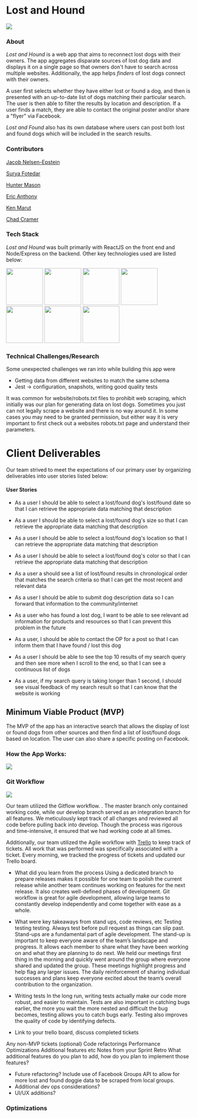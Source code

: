 # Lost and Hound
![](https://github.com/hratx-blue-ocean/hratx41-lost-and-hound/blob/feature/readme/documentation/lostandhound_frontpage.png)

### About
*Lost and Hound* is a web app that aims to reconnect lost dogs with their owners. The app aggregates disparate sources of lost dog data and displays it on a single page so that owners don't have to search across multiple websites. Additionally, the app helps *finders* of lost dogs connect with their owners.

A user first selects whether they have either lost or found a dog, and then is presented with an up-to-date list of dogs matching their particular search. The user is then able to filter the results by location and description. If a user finds a match, they are able to contact the original poster and/or share a "flyer" via Facebook.

*Lost and Found* also has its own database where users can post both lost and found dogs which will be included in the search results.

### Contributors
[Jacob Nelsen-Epstein](https://github.com/CyberImpXIII)

[Surya Fotedar](https://github.com/suryafotedar)

[Hunter Mason](https://github.com/MasonHN)

[Eric Anthony](https://github.com/anthon78)

[Ken Marut](https://github.com/friedpies)

[Chad Cramer](https://github.com/Chadcramer)


### Tech Stack 
*Lost and Hound* was built primarily with ReactJS on the front end and Node/Express on the backend. Other key technologies used are listed below: 

<img src="https://lh3.googleusercontent.com/ZIHOUCCxFaB7NirPhEX4K8cyTPIMvxvdJxpuhjb_qJ_dk-z7qEgD8riaR0ODXzXQZYn23zHpFiwGzxTDT88FTLeUMoPqlIjyLKoL1am8MH5pCoJExjL8SUC8uaeeiAjvQB0_vym6" width="100"/>
<img src="https://lh3.googleusercontent.com/xcong6Yn8NoueMYWPhEfO76dw0Nt70kiDVOCOygTFEQWpysHxcT-5jYzq9XWIgD3lvCGnGrjlhddm7WEOw9V1FlHivqFjZCXF9IDsfd7uQ2SxlI80roSJcnHvb0O7POvlYOPNvRG" width="100" />
<img src="https://lh5.googleusercontent.com/vMTp0AyoPyuTKcvkRNp3SfS9KLkAiBrL_2b3SBwgIOv9z4VvyTD2lHs47h1jmEsk2olzAWIJXyg0HBLTGnjJzWkCFV_Z0B6LFqVOz5dewjLykbC4eRjwZHTOnmBqeXhJccAnc512" width="100" />
<img src="https://lh5.googleusercontent.com/_RcI-sgNRX5J0olXzRycjQN3tysoTXbH8kXRfE0AtBY8KkDrINApsrfZGAkczZYGwKTPZlYdJXQyKmWO4zFzvON9Op6Ovcu0GQxwabxWfGJH__oRB6YCC-qD_3b2yj_efkprD8UP" width="100" />
<img src="https://lh5.googleusercontent.com/rdAoVdYKOCnmtev6t7DJrEY7mG4iYsRPqeTH0Z-OrlsVmiea3q5SMtOGNSa7HzJcyxcIcelTacG5gPNgyBoIviiNcLbohQAicvpldcfM32Klb_ewouDRd67OtYhUAU1CEZB4rBqB" width="100" />
<img src="https://lh6.googleusercontent.com/tKlT8lGB2bTDqSilr_a2y8vaO-QBUdcUIYASnslf-RAKTxUEiEBq-_gTVBP0irIP1ZWNuSvp1fouOJrQBXUr0joVmBZzNyOec4jBpOyVogPZMOYhPH6YQwYOiLdZnfuaDnFel9rn" width="100" />
<img src="https://lh5.googleusercontent.com/pqPRWyCMu39CU4GAERH3XI0fri2uJzMteIV5t-4qAG566IJWdXRABxLjV1jwdVvID-NvFw3USgyM8FXC5w_yAimYz4FY1gVEm96Yd2JQZh-pYl33lHpbOI7-3-uTixqgX1XHRker" width="100" />

  	
### Technical Challenges/Research
Some unexpected challenges we ran into while building this app were 
- Getting data from different websites to match the same schema
- Jest -> configuration, snapshots, writing good quality tests

It was common for website/robots.txt files to prohibit web scraping, which initially was our plan for generating data on lost dogs. Sometimes you just can not legally scrape a website and there is no way around it. In some cases you may need to be granted permission, but either way it is very important to first check out a websites robots.txt page and understand their parameters.

# Client Deliverables
Our team strived to meet the expectations of our primary user by organizing deliverables into user stories listed below:

#### User Stories
* As a user I should be able to select a lost/found dog's lost/found date so that I can retrieve the appropriate data matching that description

* As a user I should be able to select a lost/found dog's size so that I can retrieve the appropriate data matching that description

* As a user I should be able to select a lost/found dog's location so that I can retrieve the appropriate data matching that description

* As a user I should be able to select a lost/found dog's color so that I can retrieve the appropriate data matching that description

* As a user a should see a list of lost/found results in chronological order that matches the search criteria so that I can get the most recent and relevant data

* As a user I should be able to submit dog description data so I can forward that information to the community/internet

* As a user who has found a lost dog, I want to be able to see relevant ad information for products and resources so that I can prevent this problem in the future

* As a user, I should be able to contact the OP for a post so that I can inform them that I have found / lost this dog

* As a user I should be able to see the top 10 results of my search query and then see more when I scroll to the end, so that I can see a continuous list of dogs

* As a user, if my search query is taking longer than 1 second, I should see visual feedback of my search result so that I can know that the website is working

## Minimum Viable Product (MVP)
The MVP of the app has an interactive search that allows the display of lost or found dogs from other sources and then find a list of lost/found dogs based on location. The user can also share a specific posting on Facebook.

### How the App Works:
![](https://github.com/hratx-blue-ocean/hratx41-lost-and-hound/blob/feature/readme/documentation/screenrecoring.gif)


### Git Workflow
![](https://github.com/hratx-blue-ocean/hratx41-lost-and-hound/blob/feature/readme/documentation/gitworkflow.gif)

Our team utilized the Gitflow workflow. . The master branch only contained working code, while our develop branch served as an integration branch for all features. We meticulously kept track of all changes and reviewed all code before pulling back into develop. Though the process was rigorous and time-intensive, it ensured that we had working code at all times.

Additionally, our team utilized the Agile workflow with [Trello](https://trello.com/b/K6y30AZf/lost-and-hound) to keep track of tickets. All work that was performed was specifically associated with a ticket. Every morning, we tracked the progress of tickets and updated our Trello board.


* What did you learn from the process
Using a dedicated branch to prepare releases makes it possible for one team to polish the current release while another team continues working on features for the next release. It also creates well-defined phases of development. Git workflow is great for agile development, allowing large teams to constantly develop independently and come together with ease as a whole. 
* What were key takeaways from stand ups, code reviews, etc
Testing testing testing. Always test before pull request as things can slip past.
Stand-ups are a fundamental part of agile development. The stand-up is important to keep everyone aware of the team’s landscape and progress. It allows each member to share what they have been working on and what they are planning to do next. We held our meetings first thing in the morning and quickly went around the group where everyone shared and updated the group. These meetings highlight progress and help flag any larger issues. The daily reinforcement of sharing individual successes and plans keep everyone excited about the team’s overall contribution to the organization.
* Writing tests
In the long run, writing tests actually make our code more robust, and easier to maintain. Tests are also important in catching bugs earlier, the more you wait the more nested and difficult the bug becomes, testing allows you to catch bugs early. Testing also improves the quality of code by identifying defects. 

* Link to your trello board, discuss completed tickets


Any non-MVP tickets (optional)
Code refactorings
Performance Optimizations
Additional features
etc
Notes from your Sprint Retro
What additional features do you plan to add, how do you plan to implement those features?
* Future refactoring?
Include use of Facebook Groups API to allow for more lost and found doggie data to be scraped from local groups.
* Additional dev ops considerations?
* UI/UX additions?

### Optimizations